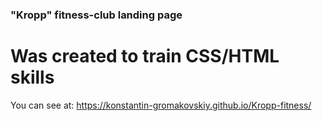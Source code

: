 ### "Kropp" fitness-club landing page

# Was created to train CSS/HTML skills

You can see at: https://konstantin-gromakovskiy.github.io/Kropp-fitness/
